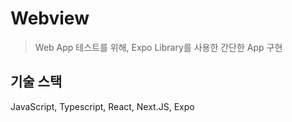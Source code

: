 # Webview
> Web App 테스트를 위해, Expo Library를 사용한 간단한 App 구현


## 기술 스택
JavaScript, Typescript, React, Next.JS, Expo
